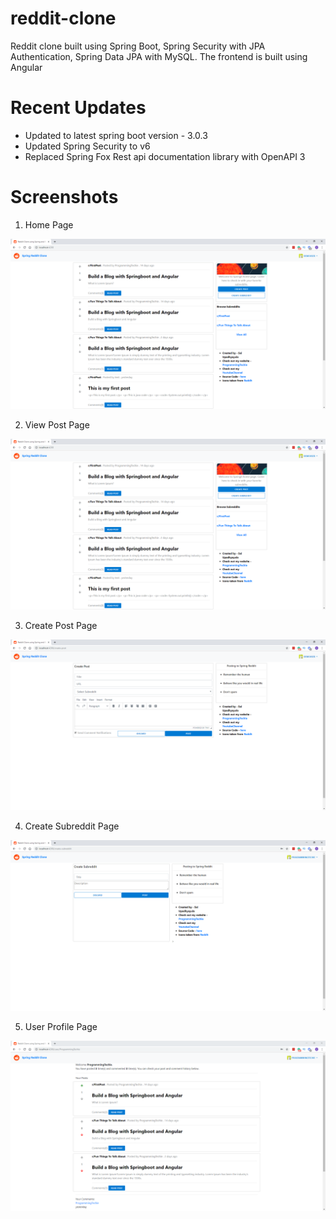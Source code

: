 # reddit-clone
Reddit clone built using Spring Boot, Spring Security with JPA Authentication, Spring Data JPA with MySQL. The frontend is built using Angular

# Recent Updates
- Updated to latest spring boot version - 3.0.3
- Updated Spring Security to v6
- Replaced Spring Fox Rest api documentation library with OpenAPI 3


# Screenshots
1. Home Page

![Home Page](images/reddit-screenshot-updated.PNG)

2. View Post Page

![View Post Page](images/reddit-screenshot-updated.PNG)

3. Create Post Page

![Create Post Page](images/create-post.PNG)

4. Create Subreddit Page

![Create Subreddit Page](images/create-subreddit.PNG)

5. User Profile Page

![User Profile Page](images/user-profile.PNG)
